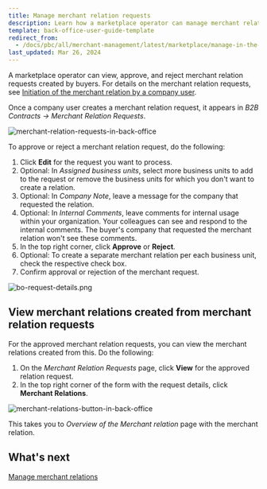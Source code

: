 ```yaml
---
title: Manage merchant relation requests
description: Learn how a marketplace operator can manage merchant relation requests in the Back Office
template: back-office-user-guide-template
redirect_from:
  - /docs/pbc/all/merchant-management/latest/marketplace/manage-in-the-back-office/manage-merchant-relations/manage-merchant-relation-requests.html
last_updated: Mar 26, 2024
---
```


A marketplace operator can view, approve, and reject merchant relation requests created by buyers. For details on the merchant relation requests, see [Initiation of the merchant relation by a company user](/docs/pbc/all/merchant-management/{{page.version}}/base-shop/merchant-b2b-contracts-and-contract-requests-feature-overview.html#initiation-of-a-merchant-relation-by-a-company-user).

Once a company user creates a merchant relation request, it appears in *B2B Contracts -> Merchant Relation Requests*.

![merchant-relation-requests-in-back-office](https://spryker.s3.eu-central-1.amazonaws.com/docs/pbc/all/merchant-management/manage-in-the-back-office/manage-merchant-relation-requests/merchant-relation-requests-in-back-office.png)

To approve or reject a merchant relation request, do the following:

1. Click **Edit** for the request you want to process.
2. Optional: In *Assigned business units*, select more business units to add to the request or remove the business units for which you don't want to create a relation.
3. Optional: In *Company Note*, leave a message for the company that requested the relation.
4. Optional: In *Internal Comments*, leave comments for internal usage within your organization. Your colleagues can see and respond to the internal comments. The buyer's company that requested the merchant relation won't see these comments.
5. In the top right corner, click **Approve** or **Reject**.
6. Optional: To create a separate merchant relation per each business unit, check the respective check box.
7. Confirm approval or rejection of the merchant request.

![bo-request-details.png](https://spryker.s3.eu-central-1.amazonaws.com/docs/pbc/all/merchant-management/manage-in-the-back-office/manage-merchant-relation-requests/bo-request-details.png)

## View merchant relations created from merchant relation requests

For the approved merchant relation requests, you can view the merchant relations created from this. Do the following:

1. On the *Merchant Relation Requests* page, click **View** for the approved relation request.
2. In the top right corner of the form with the request details, click **Merchant Relations**.

![merchant-relations-button-in-back-office](https://spryker.s3.eu-central-1.amazonaws.com/docs/pbc/all/merchant-management/manage-in-the-back-office/manage-merchants/manage-merchant-relation-requests/merchant-relations-button-in-back-office.png)

This takes you to *Overview of the Merchant relation* page with the merchant relation.

## What's next

[Manage merchant relations](/docs/pbc/all/merchant-management/{{page.version}}/marketplace/manage-in-the-back-office/manage-merchant-relations/edit-merchant-relations.html)
